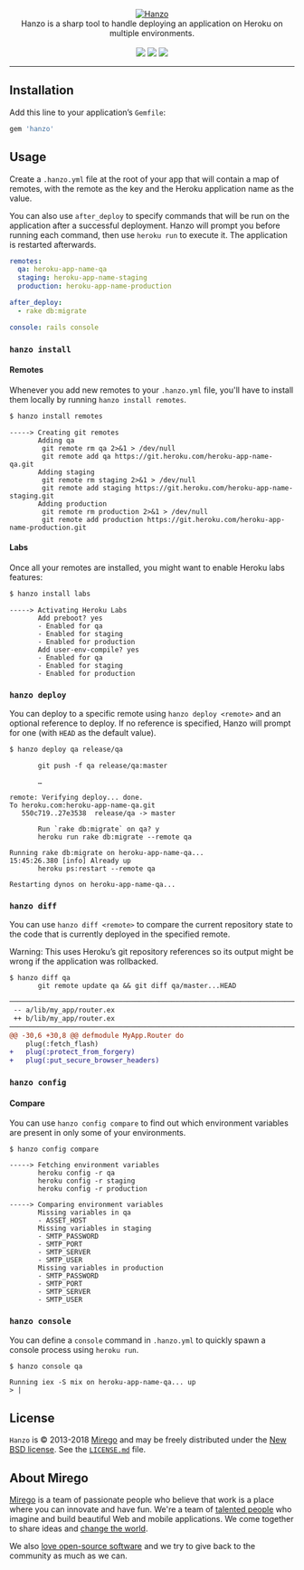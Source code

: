 <p align="center">
  <a href="https://github.com/mirego/hanzo">
    <img src="http://i.imgur.com/RZbJy1u.png" alt="Hanzo" />
  </a>
  <br />
  Hanzo is a sharp tool to handle deploying an application on Heroku on multiple environments.
  <br /><br />
  <a href="https://rubygems.org/gems/hanzo"><img src="http://img.shields.io/gem/v/hanzo.svg" /></a>
  <a href='https://gemnasium.com/mirego/hanzo'><img src="http://img.shields.io/gemnasium/mirego/hanzo.svg" /></a>
  <a href="https://travis-ci.org/mirego/hanzo"><img src="http://img.shields.io/travis/mirego/hanzo.svg" /></a>
</p>

---

## Installation

Add this line to your application’s `Gemfile`:

```ruby
gem 'hanzo'
```

## Usage

Create a `.hanzo.yml` file at the root of your app that will contain a map of
remotes, with the remote as the key and the Heroku application name as the value.

You can also use `after_deploy` to specify commands that will be run on the application
after a successful deployment. Hanzo will prompt you before running each command,
then use `heroku run` to execute it. The application is restarted afterwards.

```yaml
remotes:
  qa: heroku-app-name-qa
  staging: heroku-app-name-staging
  production: heroku-app-name-production

after_deploy:
  - rake db:migrate

console: rails console
```

### `hanzo install`

#### Remotes

Whenever you add new remotes to your `.hanzo.yml` file, you'll have to install
them locally by running `hanzo install remotes`.

```bash
$ hanzo install remotes
```

```
-----> Creating git remotes
       Adding qa
        git remote rm qa 2>&1 > /dev/null
        git remote add qa https://git.heroku.com/heroku-app-name-qa.git
       Adding staging
        git remote rm staging 2>&1 > /dev/null
        git remote add staging https://git.heroku.com/heroku-app-name-staging.git
       Adding production
        git remote rm production 2>&1 > /dev/null
        git remote add production https://git.heroku.com/heroku-app-name-production.git
```

#### Labs

Once all your remotes are installed, you might want to enable Heroku labs
features:

```bash
$ hanzo install labs
```

```
-----> Activating Heroku Labs
       Add preboot? yes
       - Enabled for qa
       - Enabled for staging
       - Enabled for production
       Add user-env-compile? yes
       - Enabled for qa
       - Enabled for staging
       - Enabled for production
```

### `hanzo deploy`

You can deploy to a specific remote using `hanzo deploy <remote>` and an
optional reference to deploy. If no reference is specified, Hanzo will prompt
for one (with `HEAD` as the default value).

```bash
$ hanzo deploy qa release/qa
```

```
       git push -f qa release/qa:master

       …

remote: Verifying deploy... done.
To heroku.com:heroku-app-name-qa.git
   550c719..27e3538  release/qa -> master

       Run `rake db:migrate` on qa? y
       heroku run rake db:migrate --remote qa

Running rake db:migrate on heroku-app-name-qa...
15:45:26.380 [info] Already up
       heroku ps:restart --remote qa

Restarting dynos on heroku-app-name-qa...
```

### `hanzo diff`

You can use `hanzo diff <remote>` to compare the current repository state to the code
that is currently deployed in the specified remote.

Warning: This uses Heroku’s git repository references so its output might be
wrong if the application was rollbacked.

```
$ hanzo diff qa
       git remote update qa && git diff qa/master...HEAD
```

```diff
────────────────────────────────────────────────────────────────────────────────────────────
 -- a/lib/my_app/router.ex
 ++ b/lib/my_app/router.ex
────────────────────────────────────────────────────────────────────────────────────────────
@@ -30,6 +30,8 @@ defmodule MyApp.Router do
    plug(:fetch_flash)
+   plug(:protect_from_forgery)
+   plug(:put_secure_browser_headers)
```

### `hanzo config`

#### Compare

You can use `hanzo config compare` to find out which environment variables are
present in only some of your environments.

```
$ hanzo config compare
```

```
-----> Fetching environment variables
       heroku config -r qa
       heroku config -r staging
       heroku config -r production

-----> Comparing environment variables
       Missing variables in qa
       - ASSET_HOST
       Missing variables in staging
       - SMTP_PASSWORD
       - SMTP_PORT
       - SMTP_SERVER
       - SMTP_USER
       Missing variables in production
       - SMTP_PASSWORD
       - SMTP_PORT
       - SMTP_SERVER
       - SMTP_USER
```

### `hanzo console`

You can define a `console` command in `.hanzo.yml` to quickly spawn a console
process using `heroku run`.

```bash
$ hanzo console qa
```

```
Running iex -S mix on heroku-app-name-qa... up
> |
```

## License

`Hanzo` is © 2013-2018 [Mirego](http://www.mirego.com) and may be freely
distributed under the [New BSD license](http://opensource.org/licenses/BSD-3-Clause). See the
[`LICENSE.md`](https://github.com/mirego/hanzo/blob/master/LICENSE.md) file.

## About Mirego

[Mirego](https://www.mirego.com) is a team of passionate people who believe that
work is a place where you can innovate and have fun. We're a team of [talented people](https://life.mirego.com)
who imagine and build beautiful Web and mobile applications. We come together to share ideas and [change the world](http://mirego.org).

We also [love open-source software](https://open.mirego.com) and we try to give back to the community as much as we can.
